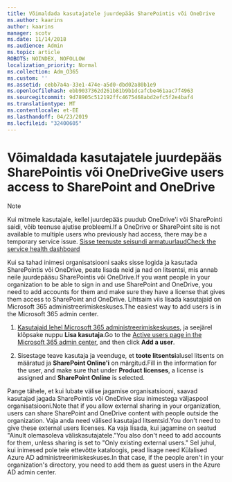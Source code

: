 ```yaml
---
title: Võimaldada kasutajatele juurdepääs SharePointis või OneDrive
ms.author: kaarins
author: kaarins
manager: scotv
ms.date: 11/14/2018
ms.audience: Admin
ms.topic: article
ROBOTS: NOINDEX, NOFOLLOW
localization_priority: Normal
ms.collection: Adm_O365
ms.custom: ''
ms.assetid: cebb7a4a-33e1-474e-a5d0-dbd02a80b1e9
ms.openlocfilehash: ebb9037362d261b81b9b1dcafcbe461aac7f4963
ms.sourcegitcommit: 9d78905c512192ffc4675468abd2efc5f2e4baf4
ms.translationtype: MT
ms.contentlocale: et-EE
ms.lasthandoff: 04/23/2019
ms.locfileid: "32400605"
---
```

# <a name="give-users-access-to-sharepoint-and-onedrive"></a><span data-ttu-id="ac5cd-102">Võimaldada kasutajatele juurdepääs SharePointis või OneDrive</span><span class="sxs-lookup"><span data-stu-id="ac5cd-102">Give users access to SharePoint and OneDrive</span></span>

> [!NOTE]
> <span data-ttu-id="ac5cd-103">Kui mitmele kasutajale, kellel juurdepääs puudub OneDrive'i või SharePointi saidi, võib teenuse ajutise probleemi.</span><span class="sxs-lookup"><span data-stu-id="ac5cd-103">If a OneDrive or SharePoint site is not available to multiple users who previously had access, there may be a temporary service issue.</span></span> [<span data-ttu-id="ac5cd-104">Sisse teenuste seisundi armatuurlaud</span><span class="sxs-lookup"><span data-stu-id="ac5cd-104">Check the service health dashboard</span></span>](https://portal.office.com/adminportal/home#/servicehealth)
  
<span data-ttu-id="ac5cd-105">Kui sa tahad inimesi organisatsiooni saaks sisse logida ja kasutada SharePointis või OneDrive, peate lisada neid ja nad on litsentsi, mis annab neile juurdepääsu SharePointis või OneDrive.</span><span class="sxs-lookup"><span data-stu-id="ac5cd-105">If you want people in your organization to be able to sign in and use SharePoint and OneDrive, you need to add accounts for them and make sure they have a license that gives them access to SharePoint and OneDrive.</span></span> <span data-ttu-id="ac5cd-106">Lihtsaim viis lisada kasutajaid on Microsoft 365 administreerimiskeskuses.</span><span class="sxs-lookup"><span data-stu-id="ac5cd-106">The easiest way to add users is in the Microsoft 365 admin center.</span></span>
  
1. <span data-ttu-id="ac5cd-107">[Kasutajaid lehel Microsoft 365 administreerimiskeskuses](https://portal.office.com/adminportal/home#/users), ja seejärel klõpsake nuppu **Lisa kasutaja**.</span><span class="sxs-lookup"><span data-stu-id="ac5cd-107">Go to the [Active users page in the Microsoft 365 admin center](https://portal.office.com/adminportal/home#/users), and then click **Add a user**.</span></span>
    
2. <span data-ttu-id="ac5cd-108">Sisestage teave kasutaja ja veenduge, et **toote litsentsi**alusel litsents on määratud ja **SharePoint Online'i** on märgitud.</span><span class="sxs-lookup"><span data-stu-id="ac5cd-108">Fill in the information for the user, and make sure that under **Product licenses**, a license is assigned and **SharePoint Online** is selected.</span></span> 
    
<span data-ttu-id="ac5cd-109">Pange tähele, et kui lubate välise jagamise organisatsiooni, saavad kasutajad jagada SharePointis või OneDrive sisu inimestega väljaspool organisatsiooni.</span><span class="sxs-lookup"><span data-stu-id="ac5cd-109">Note that if you allow external sharing in your organization, users can share SharePoint and OneDrive content with people outside the organization.</span></span> <span data-ttu-id="ac5cd-110">Vaja anda need välised kasutajad litsentsid.</span><span class="sxs-lookup"><span data-stu-id="ac5cd-110">You don't need to give these external users licenses.</span></span> <span data-ttu-id="ac5cd-111">Ka vaja lisada, kui jagamine on seatud "Ainult olemasoleva väliskasutajatele."</span><span class="sxs-lookup"><span data-stu-id="ac5cd-111">You also don't need to add accounts for them, unless sharing is set to "Only existing external users."</span></span> <span data-ttu-id="ac5cd-112">Sel juhul, kui inimesed pole teie ettevõtte kataloogis, pead lisage need Külalised Azure AD administreerimiskeskuses.</span><span class="sxs-lookup"><span data-stu-id="ac5cd-112">In that case, if the people aren't in your organization's directory, you need to add them as guest users in the Azure AD admin center.</span></span>
  

